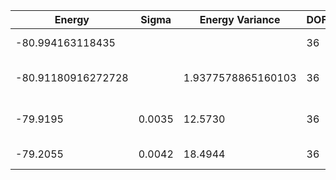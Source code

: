 | Energy             | Sigma  | Energy Variance    | DOF | Einf | Method                       | Reference |
|--------------------|--------|--------------------|-----|------|------------------------------|-----------|
| -80.994163118435   |        |                    | 36  | 0    | Exact diagonalization        | [code](https://github.com/varbench/methods/blob/main/scripts/J1J2/square_36_P_0.3/ed_lattice_symmetries.sh) |
| -80.91180916272728 |        | 1.9377578865160103 | 36  | 0    | DMRG (bond dimension = 2048) | [code](https://github.com/varbench/methods/blob/main/scripts/J1J2/square_36_P_0.3/dmrg.sh) |
| -79.9195           | 0.0035 | 12.5730            | 36  | 0    | RBM (alpha = 1)              | TODO: own code (RBM) |
| -79.2055           | 0.0042 | 18.4944            | 36  | 0    | Jastrow baseline             | [code](https://github.com/varbench/methods/blob/main/scripts/J1J2/square_36_P_0.3/vmc_jastrow.sh) |
